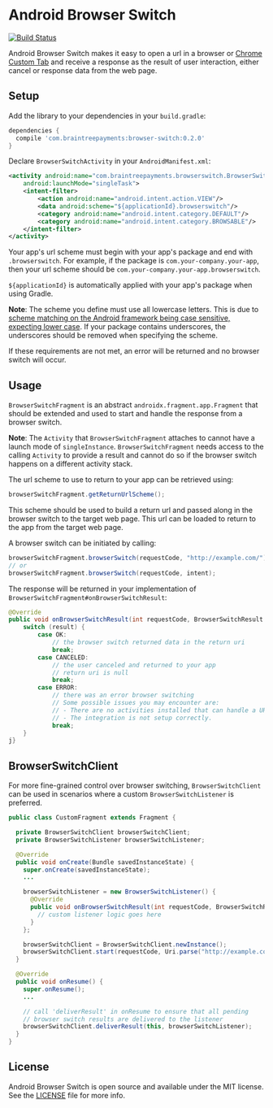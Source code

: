 # Android Browser Switch

[![Build Status](https://travis-ci.org/braintree/browser-switch-android.svg?branch=master)](https://travis-ci.org/braintree/browser-switch-android)

Android Browser Switch makes it easy to open a url in a browser or
[Chrome Custom Tab](https://developer.chrome.com/multidevice/android/customtabs) and receive a
response as the result of user interaction, either cancel or response data from the web page.

## Setup

Add the library to your dependencies in your `build.gradle`:

```groovy
dependencies {
  compile 'com.braintreepayments:browser-switch:0.2.0'
}
```

Declare `BrowserSwitchActivity` in your `AndroidManifest.xml`:

```xml
<activity android:name="com.braintreepayments.browserswitch.BrowserSwitchActivity"
    android:launchMode="singleTask">
    <intent-filter>
        <action android:name="android.intent.action.VIEW"/>
        <data android:scheme="${applicationId}.browserswitch"/>
        <category android:name="android.intent.category.DEFAULT"/>
        <category android:name="android.intent.category.BROWSABLE"/>
    </intent-filter>
</activity>
```

Your app's url scheme must begin with your app's package and end with `.browserswitch`.
For example, if the package is `com.your-company.your-app`, then your url scheme should be
`com.your-company.your-app.browserswitch`.

`${applicationId}` is automatically applied with your app's package when using Gradle.

**Note**: The scheme you define must use all lowercase letters. This is due to [scheme matching on the Android framework being case sensitive, expecting lower case](https://developer.android.com/guide/topics/manifest/data-element#scheme). If your package contains underscores, the underscores should be removed when specifying the scheme.

If these requirements are not met, an error will be returned and no browser switch will occur.

## Usage

`BrowserSwitchFragment` is an abstract `androidx.fragment.app.Fragment` that should be extended and used to start and
handle the response from a browser switch.

**Note**: The `Activity` that `BrowserSwitchFragment` attaches to cannot have a launch mode of `singleInstance`. `BrowserSwitchFragment` needs access to the calling `Activity` to provide a result and cannot do so if the browser switch happens on a different activity stack.

The url scheme to use to return to your app can be retrieved using:

```java
browserSwitchFragment.getReturnUrlScheme();
```

This scheme should be used to build a return url and passed along in the browser switch to the
target web page. This url can be loaded to return to the app from the target web page.

A browser switch can be initiated by calling:

```java
browserSwitchFragment.browserSwitch(requestCode, "http://example.com/");
// or
browserSwitchFragment.browserSwitch(requestCode, intent);
```

The response will be returned in your implementation of `BrowserSwitchFragment#onBrowserSwitchResult`:

```java
@Override
public void onBrowserSwitchResult(int requestCode, BrowserSwitchResult result, @Nullable Uri returnUri) {
    switch (result) {
        case OK:
            // the browser switch returned data in the return uri
            break;
        case CANCELED:
            // the user canceled and returned to your app
            // return uri is null
            break;
        case ERROR:
            // there was an error browser switching
            // Some possible issues you may encounter are:
            // - There are no activities installed that can handle a URL.
            // - The integration is not setup correctly.
            break;
    }
j}
```

## BrowserSwitchClient

For more fine-grained control over browser switching, `BrowserSwitchClient` can be used in scenarios where a custom `BrowserSwitchListener` is preferred. 

```java
public class CustomFragment extends Fragment {

  private BrowserSwitchClient browserSwitchClient;
  private BrowserSwitchListener browserSwitchListener;

  @Override
  public void onCreate(Bundle savedInstanceState) {
    super.onCreate(savedInstanceState);
    ...

    browserSwitchListener = new BrowserSwitchListener() {
      @Override
      public void onBrowserSwitchResult(int requestCode, BrowserSwitchResult result, @Nullable Uri returnUri) {
        // custom listener logic goes here
      }
    }; 

    browserSwitchClient = BrowserSwitchClient.newInstance();
    browserSwitchClient.start(requestCode, Uri.parse("http://example.com/"), browserSwitchListener);
  }

  @Override
  public void onResume() {
    super.onResume();
    ...

    // call 'deliverResult' in onResume to ensure that all pending
    // browser switch results are delivered to the listener
    browserSwitchClient.deliverResult(this, browserSwitchListener);
  }
}
```

## License

Android Browser Switch is open source and available under the MIT license. See the
[LICENSE](LICENSE) file for more info.
